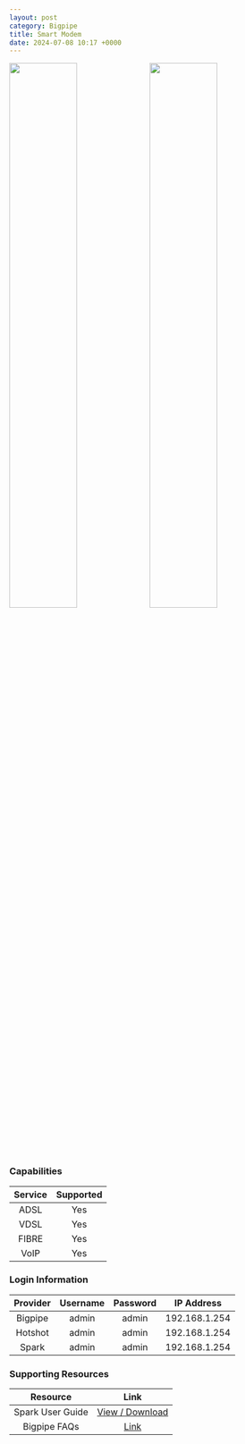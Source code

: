 ```yaml
---
layout: post
category: Bigpipe
title: Smart Modem
date: 2024-07-08 10:17 +0000
---
```

<img src="https://www.skinny.co.nz/content/dam/skinny-aem/skinny-smart-modem.png" height="50%" width="49%">
<img src="https://tweakers.net/i/d9X-HYbvNhCdBR1v5gzVnrrGYzM=/fit-in/656x/filters:strip_exif()/i/2002079575.png?f=imagenormal" height="50%" width="49%">

### Capabilities

| Service | Supported |
| :-: | :-: |
| ADSL | Yes |
| VDSL | Yes |
| FIBRE | Yes |
| VoIP | Yes |

### Login Information

| Provider | Username | Password | IP Address |
| :-: | :-: | :-: | :-: |
| Bigpipe | admin | admin | 192.168.1.254 |
| Hotshot | admin | admin | 192.168.1.254 |
| Spark | admin | admin | 192.168.1.254 |

### Supporting Resources

| Resource | Link |
| :-: | :-: |
| Spark User Guide | [View / Download](https://www.spark.co.nz/content/dam/telecomcms/modems/Spark-Smart-Modem-QSG.pdf) |
| Bigpipe FAQs | [Link](https://www.bigpipe.co.nz/faq/faq-hardware/faq-smart-modem/) |
